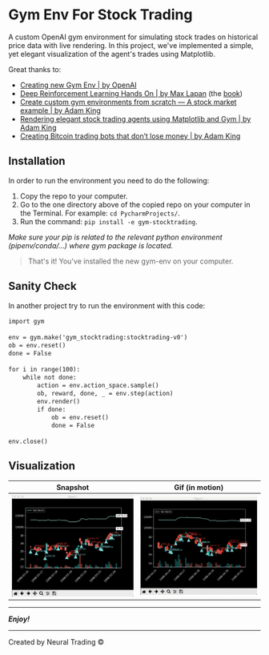 # Gym Env For Stock Trading

A custom OpenAI gym environment for simulating stock trades on historical price data with live rendering.
In this project, we've implemented a simple, yet elegant visualization of the agent's trades using Matplotlib.

Great thanks to:
 - [Creating new Gym Env | by OpenAI](https://github.com/openai/gym/blob/master/docs/creating-environments.md)
 - [Deep Reinforcement Learning Hands On | by Max Lapan](https://github.com/PacktPublishing/Deep-Reinforcement-Learning-Hands-On) (the [book](https://www.amazon.com/Deep-Reinforcement-Learning-Hands-optimization/dp/1838826998/ref=pd_lpo_14_t_0/141-3599991-5740167?_encoding=UTF8&pd_rd_i=1838826998&pd_rd_r=7e13afd8-edda-4ae6-8f59-717cc794a2a4&pd_rd_w=rvOek&pd_rd_wg=OAvkI&pf_rd_p=7b36d496-f366-4631-94d3-61b87b52511b&pf_rd_r=5FSXPNZ8R2M61R45H4EM&psc=1&refRID=5FSXPNZ8R2M61R45H4EM))
 - [Create custom gym environments from scratch — A stock market example | by Adam King](https://towardsdatascience.com/creating-a-custom-openai-gym-environment-for-stock-trading-be532be3910e)
 - [Rendering elegant stock trading agents using Matplotlib and Gym | by Adam King](https://towardsdatascience.com/visualizing-stock-trading-agents-using-matplotlib-and-gym-584c992bc6d4)
 - [Creating Bitcoin trading bots that don’t lose money | by Adam King](https://towardsdatascience.com/creating-bitcoin-trading-bots-that-dont-lose-money-2e7165fb0b29)

## Installation 

In order to run the environment you need to do the following:

1. Copy the repo to your computer.
2. Go to the one directory above of the copied repo on your computer in the Terminal.
For example: ` cd PycharmProjects/ `.
3. Run the command:
`
pip install -e gym-stocktrading
`.

*Make sure your pip is related to the relevant python environment (pipenv/conda/...) where gym package is located.*

> That's it! You've installed the new gym-env on your computer.

## Sanity Check

In another project try to run the environment with this code:

```
import gym

env = gym.make('gym_stocktrading:stocktrading-v0')
ob = env.reset()
done = False

for i in range(100):
    while not done:
        action = env.action_space.sample()
        ob, reward, done, _ = env.step(action)
        env.render()
        if done:
            ob = env.reset()
            done = False

env.close()
```

## Visualization

| Snapshot                     | Gif (in motion) |
| ---------------------------- | ------------- |
| ![](media/pics/pic1.png)     | ![](media/gifs/gif1.gif)  |

---

 ***Enjoy!***
 
 ---
 
 Created by Neural Trading &copy;
